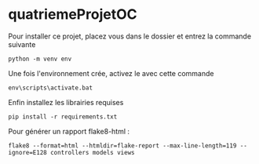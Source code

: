# quatriemeProjetOC
Pour installer ce projet, placez vous dans le dossier et entrez la commande suivante
```
python -m venv env
```
Une fois l'environnement crée, activez le avec cette commande
```
env\scripts\activate.bat
```
Enfin installez les librairies requises
```
pip install -r requirements.txt
```

Pour générer un rapport flake8-html :
```
flake8 --format=html --htmldir=flake-report --max-line-length=119 --ignore=E128 controllers models views
```